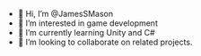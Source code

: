- 👋 Hi, I’m @JamesSMason
- 👀 I’m interested in game development
- 🌱 I’m currently learning Unity and C#
- 💞️ I’m looking to collaborate on related projects.

<!---
JamesSMason/JamesSMason is a ✨ special ✨ repository because its `README.md` (this file) appears on your GitHub profile.
You can click the Preview link to take a look at your changes.
--->
